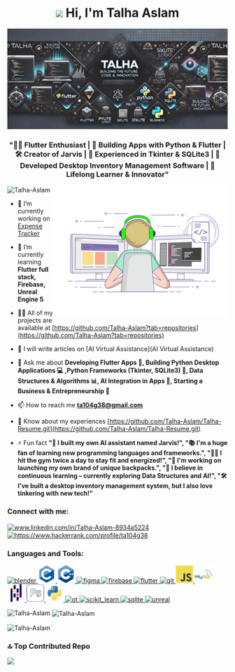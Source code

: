 <h1 align="center"> <img src="https://raw.githubusercontent.com/MartinHeinz/MartinHeinz/master/wave.gif" width="25px"> Hi, I'm Talha Aslam</h1>
<div align ="center"> <img src = "https://github.com/Talha-Aslam/Talha-Aslam/blob/main/tada.jpg"> </div>
<h3 align="center">"👨‍💻 Flutter Enthusiast | 🚀 Building Apps with Python & Flutter | 🛠 Creator of Jarvis | 🧰 Experienced in Tkinter & SQLite3 | 💼 Developed Desktop Inventory Management Software | 🌱 Lifelong Learner & Innovator"</h3>
<img align="right" alt="Coding" width="400" src="https://raw.githubusercontent.com/devSouvik/devSouvik/master/gif3.gif">

<p align="left"> <img src="https://komarev.com/ghpvc/?username=Talha-Aslam&label=Profile%20views&color=0e75b6&style=flat" alt="Talha-Aslam" /> </p>

- 🔭 I’m currently working on [Expense Tracker](https://github.com/Talha-Aslam/expense_tracker)

- 🌱 I’m currently learning **Flutter full stack, Firebase, Unreal Engine 5**

- 👨‍💻 All of my projects are available at [https://github.com/Talha-Aslam?tab=repositories](https://github.com/Talha-Aslam?tab=repositories)

- 📝 I will write articles on [AI Virtual Assistance](AI Virtual Assistance)

- 💬 Ask me about **Developing Flutter Apps 📱, Building Python Desktop Applications 💻 ,Python Frameworks (Tkinter, SQLite3) 🐍, Data Structures & Algorithms 📊, AI Integration in Apps 🤖, Starting a Business & Entrepreneurship 💼**

- 📫 How to reach me **ta104g38@gmail.com**

- 📄 Know about my experiences [https://github.com/Talha-Aslam/Talha-Resume.git](https://github.com/Talha-Aslam/Talha-Resume.git)

- ⚡ Fun fact **"🤖 I built my own AI assistant named Jarvis!", "📚 I'm a huge fan of learning new programming languages and frameworks.", "🏋️‍♂️ I hit the gym twice a day to stay fit and energized!", "🎒 I'm working on launching my own brand of unique backpacks.", "🌱 I believe in continuous learning – currently exploring Data Structures and AI!", "🛠️ I've built a desktop inventory management system, but I also love tinkering with new tech!"**

<h3 align="left">Connect with me:</h3>
<p align="left">
<a href="https://linkedin.com/in/www.linkedin.com/in/Talha-Aslam-8934a5224" target="blank"><img align="center" src="https://raw.githubusercontent.com/rahuldkjain/github-profile-readme-generator/master/src/images/icons/Social/linked-in-alt.svg" alt="www.linkedin.com/in/Talha-Aslam-8934a5224" height="30" width="40" /></a>
<a href="https://www.hackerrank.com/https://www.hackerrank.com/profile/ta104g38" target="blank"><img align="center" src="https://raw.githubusercontent.com/rahuldkjain/github-profile-readme-generator/master/src/images/icons/Social/hackerrank.svg" alt="https://www.hackerrank.com/profile/ta104g38" height="30" width="40" /></a>
</p>

<h3 align="left">Languages and Tools:</h3>
<p align="left"> <a href="https://www.blender.org/" target="_blank" rel="noreferrer"> <img src="https://download.blender.org/branding/community/blender_community_badge_white.svg" alt="blender" width="40" height="40"/> </a> <a href="https://www.cprogramming.com/" target="_blank" rel="noreferrer"> <img src="https://raw.githubusercontent.com/devicons/devicon/master/icons/c/c-original.svg" alt="c" width="40" height="40"/> </a> <a href="https://www.w3schools.com/cpp/" target="_blank" rel="noreferrer"> <img src="https://raw.githubusercontent.com/devicons/devicon/master/icons/cplusplus/cplusplus-original.svg" alt="cplusplus" width="40" height="40"/> </a> <a href="https://www.figma.com/" target="_blank" rel="noreferrer"> <img src="https://www.vectorlogo.zone/logos/figma/figma-icon.svg" alt="figma" width="40" height="40"/> </a> <a href="https://firebase.google.com/" target="_blank" rel="noreferrer"> <img src="https://www.vectorlogo.zone/logos/firebase/firebase-icon.svg" alt="firebase" width="40" height="40"/> </a> <a href="https://flutter.dev" target="_blank" rel="noreferrer"> <img src="https://www.vectorlogo.zone/logos/flutterio/flutterio-icon.svg" alt="flutter" width="40" height="40"/> </a> <a href="https://git-scm.com/" target="_blank" rel="noreferrer"> <img src="https://www.vectorlogo.zone/logos/git-scm/git-scm-icon.svg" alt="git" width="40" height="40"/> </a> <a href="https://developer.mozilla.org/en-US/docs/Web/JavaScript" target="_blank" rel="noreferrer"> <img src="https://raw.githubusercontent.com/devicons/devicon/master/icons/javascript/javascript-original.svg" alt="javascript" width="40" height="40"/> </a> <a href="https://www.mysql.com/" target="_blank" rel="noreferrer"> <img src="https://raw.githubusercontent.com/devicons/devicon/master/icons/mysql/mysql-original-wordmark.svg" alt="mysql" width="40" height="40"/> </a> <a href="https://pandas.pydata.org/" target="_blank" rel="noreferrer"> <img src="https://raw.githubusercontent.com/devicons/devicon/2ae2a900d2f041da66e950e4d48052658d850630/icons/pandas/pandas-original.svg" alt="pandas" width="40" height="40"/> </a> <a href="https://www.photoshop.com/en" target="_blank" rel="noreferrer"> <img src="https://raw.githubusercontent.com/devicons/devicon/master/icons/photoshop/photoshop-line.svg" alt="photoshop" width="40" height="40"/> </a> <a href="https://www.python.org" target="_blank" rel="noreferrer"> <img src="https://raw.githubusercontent.com/devicons/devicon/master/icons/python/python-original.svg" alt="python" width="40" height="40"/> </a> <a href="https://www.qt.io/" target="_blank" rel="noreferrer"> <img src="https://upload.wikimedia.org/wikipedia/commons/0/0b/Qt_logo_2016.svg" alt="qt" width="40" height="40"/> </a> <a href="https://scikit-learn.org/" target="_blank" rel="noreferrer"> <img src="https://upload.wikimedia.org/wikipedia/commons/0/05/Scikit_learn_logo_small.svg" alt="scikit_learn" width="40" height="40"/> </a> <a href="https://www.sqlite.org/" target="_blank" rel="noreferrer"> <img src="https://www.vectorlogo.zone/logos/sqlite/sqlite-icon.svg" alt="sqlite" width="40" height="40"/> </a> <a href="https://unrealengine.com/" target="_blank" rel="noreferrer"> <img src="https://raw.githubusercontent.com/kenangundogan/fontisto/036b7eca71aab1bef8e6a0518f7329f13ed62f6b/icons/svg/brand/unreal-engine.svg" alt="unreal" width="40" height="40"/> </a> </p>

<p><img align="left" src="https://github-readme-stats.vercel.app/api/top-langs?username=Talha-Aslam&show_icons=true&locale=en&layout=compact" alt="Talha-Aslam" /></p>

<p>&nbsp;<img align="center" src="https://github-readme-stats.vercel.app/api?username=Talha-Aslam&show_icons=true&locale=en" alt="Talha-Aslam" /></p>

<p><img align="center" src="https://github-readme-streak-stats.herokuapp.com/?user=Talha-Aslam&" alt="Talha-Aslam" /></p>


### 🔝 Top Contributed Repo
![](https://github-contributor-stats.vercel.app/api?username=Talha-Aslam&limit=5&theme=flat&combine_all_yearly_contributions=true)

